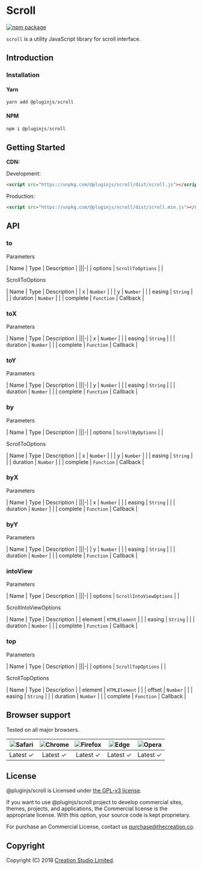 # Scroll

[![npm package](https://img.shields.io/npm/v/@pluginjs/scroll.svg)](https://www.npmjs.com/package/@pluginjs/scroll)

`scroll` is a utility JavaScript library for scroll interface.

## Introduction

### Installation

#### Yarn

```javascript
yarn add @pluginjs/scroll
```

#### NPM

```javascript
npm i @pluginjs/scroll
```

## Getting Started

**CDN:**

Development:

```html
<script src="https://unpkg.com/@pluginjs/scroll/dist/scroll.js"></script>
```

Production:

```html
<script src="https://unpkg.com/@pluginjs/scroll/dist/scroll.min.js"></script>
```

## API

### to

Parameters

| Name | Type | Description |
|||-|
| options | `ScrollToOptions` | |

ScrollToOptions

| Name | Type | Description |
| x | `Number` | |
| y | `Number` | |
| easing | `String` | |
| duration | `Number` | |
| complete | `Function` | Callback |

### toX

Parameters

| Name | Type | Description |
|||-|
| x | `Number` | |
| easing | `String` | |
| duration | `Number` | |
| complete | `Function` | Callback |

### toY

Parameters

| Name | Type | Description |
|||-|
| y | `Number` | |
| easing | `String` | |
| duration | `Number` | |
| complete | `Function` | Callback |

### by

Parameters

| Name | Type | Description |
|||-|
| options | `ScrollByOptions` | |

ScrollToOptions

| Name | Type | Description |
| x | `Number` | |
| y | `Number` | |
| easing | `String` | |
| duration | `Number` | |
| complete | `Function` | Callback |

### byX

Parameters

| Name | Type | Description |
|||-|
| x | `Number` | |
| easing | `String` | |
| duration | `Number` | |
| complete | `Function` | Callback |

### byY

Parameters

| Name | Type | Description |
|||-|
| y | `Number` | |
| easing | `String` | |
| duration | `Number` | |
| complete | `Function` | Callback |

### intoView

Parameters

| Name | Type | Description |
|||-|
| options | `ScrollIntoViewOptions` | |

ScrollIntoViewOptions

| Name | Type | Description |
| element | `HTMLElement` | |
| easing | `String` | |
| duration | `Number` | |
| complete | `Function` | Callback |

### top

Parameters

| Name | Type | Description |
|||-|
| options | `ScrollTopOptions` | |

ScrollTopOptions

| Name | Type | Description |
| element | `HTMLElement` | |
| offset | `Number` | |
| easing | `String` | |
| duration | `Number` | |
| complete | `Function` | Callback |

## Browser support

Tested on all major browsers.

| <img src="https://raw.githubusercontent.com/alrra/browser-logos/master/src/safari/safari_32x32.png" alt="Safari"> | <img src="https://raw.githubusercontent.com/alrra/browser-logos/master/src/chrome/chrome_32x32.png" alt="Chrome"> | <img src="https://raw.githubusercontent.com/alrra/browser-logos/master/src/firefox/firefox_32x32.png" alt="Firefox"> | <img src="https://raw.githubusercontent.com/alrra/browser-logos/master/src/edge/edge_32x32.png" alt="Edge"> | <img src="https://raw.githubusercontent.com/alrra/browser-logos/master/src/opera/opera_32x32.png" alt="Opera"> |
|:--:|:--:|:--:|:--:|:--:|
| Latest ✓ | Latest ✓ | Latest ✓ | Latest ✓ | Latest ✓ |

## License

@pluginjs/scroll is Licensed under [the GPL-v3 license](LICENSE).

If you want to use @pluginjs/scroll project to develop commercial sites, themes, projects, and applications, the Commercial license is the appropriate license. With this option, your source code is kept proprietary.

For purchase an Commercial License, contact us purchase@thecreation.co.

## Copyright

Copyright (C) 2018 [Creation Studio Limited](creationstudio.com).
